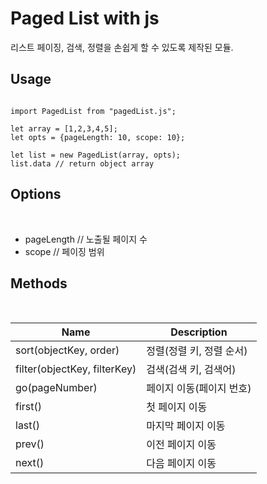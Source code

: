 Paged List with js
============

리스트 페이징, 검색, 정렬을 손쉽게 할 수 있도록 제작된 모듈.

<h2>Usage</h2>

<pre><code>
import PagedList from "pagedList.js";
  
let array = [1,2,3,4,5];
let opts = {pageLength: 10, scope: 10};
  
let list = new PagedList(array, opts);
list.data // return object array
</pre></code>


<h2>Options</h2><br>

* pageLength // 노출될 페이지 수<br>
* scope      // 페이징 범위<br>

<h2>Methods</h2><br>

| Name | Description |
| ------ | ------ |
| sort(objectKey, order) | 정렬(정렬 키, 정렬 순서) |
| filter(objectKey, filterKey) | 검색(검색 키, 검색어) |
| go(pageNumber) | 페이지 이동(페이지 번호) |
| first() | 첫 페이지 이동 |
| last() | 마지막 페이지 이동 |
| prev() | 이전 페이지 이동 |
| next() | 다음 페이지 이동 |
